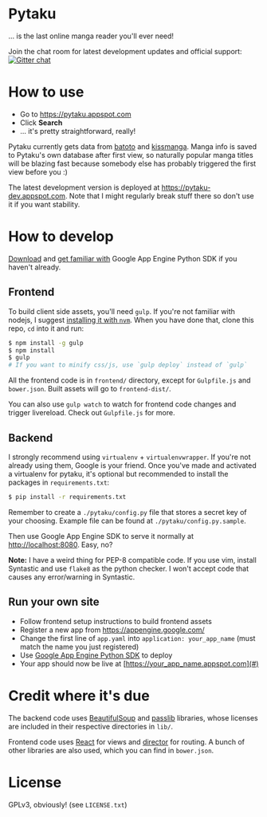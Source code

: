 # Pytaku

... is the last online manga reader you'll ever need!

Join the chat room for latest development updates and official support:  
[![Gitter chat](https://badges.gitter.im/nhanb/pytaku.png)](https://gitter.im/nhanb/pytaku)

# How to use

- Go to https://pytaku.appspot.com
- Click **Search**
- ... it's pretty straightforward, really!

Pytaku currently gets data from [batoto][1] and [kissmanga][2]. Manga info is saved to Pytaku's own
database after first view, so naturally popular manga titles will be blazing fast because somebody
else has probably triggered the first view before you :)

The latest development version is deployed at https://pytaku-dev.appspot.com. Note that I might
regularly break stuff there so don't use it if you want stability.

# How to develop

[Download][3] and [get familiar with][4] Google App Engine Python SDK if you haven't already.

## Frontend

To build client side assets, you'll need `gulp`. If you're not familiar with nodejs, I suggest
[installing it with `nvm`][5]. When you have done that, clone this repo, `cd` into it and run:

```bash
$ npm install -g gulp
$ npm install
$ gulp
# If you want to minify css/js, use `gulp deploy` instead of `gulp`
```

All the frontend code is in `frontend/` directory, except for `Gulpfile.js` and `bower.json`. Built
assets will go to `frontend-dist/`.

You can also use `gulp watch` to watch for frontend code changes and trigger livereload. Check out
`Gulpfile.js` for more.

## Backend

I strongly recommend using `virtualenv` + `virtualenvwrapper`. If you're not already using them,
Google is your friend. Once you've made and activated a virtualenv for pytaku, it's optional but
recommended to install the packages in `requirements.txt`:

```bash
$ pip install -r requirements.txt
```

Remember to create a `./pytaku/config.py` file that stores a secret key of your choosing. Example
file can be found at `./pytaku/config.py.sample`.

Then use Google App Engine SDK to serve it normally at [http://localhost:8080][6]. Easy, no?

**Note:** I have a weird thing for PEP-8 compatible code. If you use vim, install Syntastic and use
`flake8` as the python checker. I won't accept code that causes any error/warning in Syntastic.

## Run your own site

- Follow frontend setup instructions to build frontend assets
- Register a new app from https://appengine.google.com/
- Change the first line of `app.yaml` into `application: your_app_name` (must match the name you
  just registered)
- Use [Google App Engine Python SDK][3] to deploy
- Your app should now be live at [https://your_app_name.appspot.com](#)

# Credit where it's due

The backend code uses [BeautifulSoup][7] and [passlib][8] libraries, whose licenses are included in
their respective directories in `lib/`.

Frontend code uses [React][9] for views and [director][10] for routing. A bunch of other libraries
are also used, which you can find in `bower.json`.

# License

GPLv3, obviously! (see `LICENSE.txt`)

[1]: http://www.batoto.net/
[2]: http://kissmanga.com/
[3]: https://developers.google.com/appengine/downloads
[4]: https://developers.google.com/appengine/docs/python/gettingstartedpython27/introduction
[5]: https://github.com/creationix/nvm
[6]: http://localhost:8080
[7]: http://www.crummy.com/software/BeautifulSoup/
[8]: https://pythonhosted.org/passlib/
[9]: http://facebook.github.io/react/
[10]: https://github.com/flatiron/director
